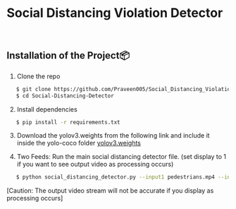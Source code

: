 # Social Distancing Violation Detector

<br>

## Installation of the Project:package:

1. Clone the repo

```bash
   $ git clone https://github.com/Praveen005/Social_Distancing_Violation_Detector.git
   $ cd Social-Distancing-Detector
```

2. Install dependencies

```bash
   $ pip install -r requirements.txt
```

3. Download the yolov3.weights from the following link and include it inside the yolo-coco folder
   [yolov3.weights](https://github.com/patrick013/Object-Detection---Yolov3/blame/master/model/yolov3.weights)


4. Two Feeds: Run the main social distancing detector file. (set display to 1 if you want to see output video as processing occurs)
```bash   
   $ python social_distancing_detector.py --input1 pedestrians.mp4 --input2 pedestrians.mp4 --output output.avi --display 1
```
[Caution: The output video stream will not be accurate if you display as processing occurs]

